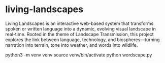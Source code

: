 # living-landscapes
Living Landscapes is an interactive web-based system that transforms spoken or written language into a dynamic, evolving visual landscape in real-time. Rooted in the theme of Landscape Transmission, this project explores the link between language, technology, and biospheres—turning narration into terrain, tone into weather, and words into wildlife.
 
 python3 -m venv venv
 source venv/bin/activate
 python wordscape.py
